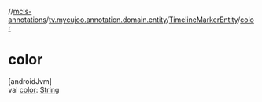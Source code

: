 //[mcls-annotations](../../../index.md)/[tv.mycujoo.annotation.domain.entity](../index.md)/[TimelineMarkerEntity](index.md)/[color](color.md)

# color

[androidJvm]\
val [color](color.md): [String](https://kotlinlang.org/api/latest/jvm/stdlib/kotlin/-string/index.html)
